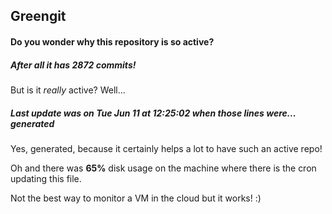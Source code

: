 ## Greengit

#### Do you wonder why this repository is so active?

##### After all it has 2872 commits!

But is it *really* active? Well...

##### Last update was on Tue Jun 11 at 12:25:02 when those lines were... generated

Yes, generated, because it certainly helps a lot to have such an active repo!

Oh and there was **65%** disk usage on the machine
where there is the cron updating this file.

Not the best way to monitor a VM in the cloud but it works! :)
